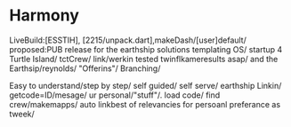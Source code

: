 Harmony
=======
LiveBuild:[ESSTIH], [2215/unpack.dart],makeDash/[user]default/
proposed:PUB release for the earthship solutions templating OS/ startup 4 Turtle Island/ tctCrew/ 
link/werkin tested twinflkameresults asap/ and the Earthsip/reynolds/ "Offerins"/
Branching/ 

Easy to understand/step by step/ self guided/ self serve/ earthship Linkin/ 
getcode=ID/mesage/ ur personal/"stuff"/. 
load code/ find crew/makemapps/ 
auto linkbest of relevancies for persoanl preferance as tweek/ 

